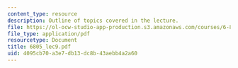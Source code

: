 ```yaml
---
content_type: resource
description: Outline of topics covered in the lecture.
file: https://ol-ocw-studio-app-production.s3.amazonaws.com/courses/6-805-ethics-and-the-law-on-the-electronic-frontier-fall-2005/4095cb70a3e7db13dc8b43aebb4a2a60_6805_lec9.pdf
file_type: application/pdf
resourcetype: Document
title: 6805_lec9.pdf
uid: 4095cb70-a3e7-db13-dc8b-43aebb4a2a60
---
```


